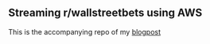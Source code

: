 ## Streaming r/wallstreetbets using AWS
This is the accompanying repo of my [blogpost](https://geroldcsendes.github.io/2021/08/19/AWS_streaming_wallstreetbets.html)
